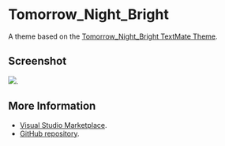 # Tomorrow_Night_Bright

A theme based on the [Tomorrow_Night_Bright TextMate Theme](http://colorsublime.com/theme/Tomorrow_Night_Bright).


## Screenshot
![](https://raw.githubusercontent.com/gerane/VSCodeThemes/master/gerane.Theme-Tomorrow_Night_Bright/screenshot.png).


## More Information
* [Visual Studio Marketplace](https://marketplace.visualstudio.com/items/gerane.Theme-TomorrowNightBright).
* [GitHub repository](https://github.com/gerane/VSCodeThemes).

